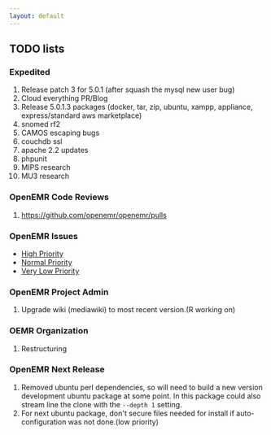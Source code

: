 ```yaml
---
layout: default
---
```

## TODO lists

### Expedited
1. Release patch 3 for 5.0.1 (after squash the mysql new user bug)
1. Cloud everything PR/Blog
1. Release 5.0.1.3 packages (docker, tar, zip, ubuntu, xampp, appliance, express/standard aws marketplace)
1. snomed rf2
1. CAMOS escaping bugs
1. couchdb ssl
1. apache 2.2 updates
1. phpunit
1. MIPS research
1. MU3 research


### OpenEMR Code Reviews
1. https://github.com/openemr/openemr/pulls

### OpenEMR Issues
* [High Priority](https://github.com/openemr/openemr/milestone/2)
* [Normal Priority](https://github.com/openemr/openemr/milestone/4)
* [Very Low Priority](https://github.com/openemr/openemr/milestone/5)

### OpenEMR Project Admin
1. Upgrade wiki (mediawiki) to most recent version.(R working on)

### OEMR Organization
1. Restructuring

### OpenEMR Next Release
1. Removed ubuntu perl dependencies, so will need to build a new version development ubuntu package at some point. In this package could also stream line the clone with the `--depth 1` setting.
1. For next ubuntu package, don't secure files needed for install if auto-configuration was not done.(low priority)
